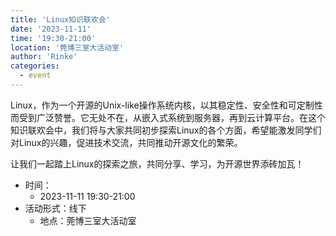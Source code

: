 ```yaml
---
title: 'Linux知识联欢会'
date: '2023-11-11'
time: '19:30-21:00'
location: '莞博三室大活动室'
author: 'Rinke'
categories:
  - event
---
```


Linux，作为一个开源的Unix-like操作系统内核，以其稳定性、安全性和可定制性而受到广泛赞誉。它无处不在，从嵌入式系统到服务器，再到云计算平台。在这个知识联欢会中，我们将与大家共同初步探索Linux的各个方面，希望能激发同学们对Linux的兴趣，促进技术交流，共同推动开源文化的繁荣。

让我们一起踏上Linux的探索之旅，共同分享、学习，为开源世界添砖加瓦！

- 时间：
  - 2023-11-11 19:30-21:00
- 活动形式：线下
  - 地点：莞博三室大活动室
